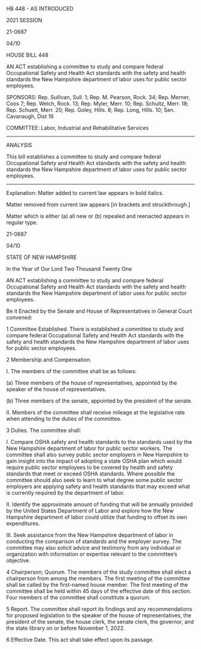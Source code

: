  HB 448 - AS INTRODUCED

 

 

2021 SESSION

 21-0687

 04/10

 

HOUSE BILL 448

 

AN ACT establishing a committee to study and compare federal Occupational Safety and Health Act standards with the safety and health standards the New Hampshire department of labor uses for public sector employees.

 

SPONSORS: Rep. Sullivan, Sull. 1; Rep. M. Pearson, Rock. 34; Rep. Merner, Coos 7; Rep. Welch, Rock. 13; Rep. Myler, Merr. 10; Rep. Schultz, Merr. 18; Rep. Schuett, Merr. 20; Rep. Goley, Hills. 8; Rep. Long, Hills. 10; Sen. Cavanaugh, Dist 16

 

COMMITTEE: Labor, Industrial and Rehabilitative Services

 

-----------------------------------------------------------------

 

ANALYSIS

 

 This bill establishes a committee to study and compare federal Occupational Safety and Health Act standards with the safety and health standards the New Hampshire department of labor uses for public sector employees.

 

- - - - - - - - - - - - - - - - - - - - - - - - - - - - - - - - - - - - - - - - - - - - - - - - - - - - - - - - - - - - - - - - - - - - - - - - - - - 

 

Explanation: Matter added to current law appears in bold italics.

 Matter removed from current law appears [in brackets and struckthrough.]

 Matter which is either (a) all new or (b) repealed and reenacted appears in regular type.

 21-0687

 04/10

 

STATE OF NEW HAMPSHIRE

 

In the Year of Our Lord Two Thousand Twenty One

 

AN ACT establishing a committee to study and compare federal Occupational Safety and Health Act standards with the safety and health standards the New Hampshire department of labor uses for public sector employees.

 

Be it Enacted by the Senate and House of Representatives in General Court convened:

 

 1 Committee Established. There is established a committee to study and compare federal Occupational Safety and Health Act standards with the safety and health standards the New Hampshire department of labor uses for public sector employees.

 2 Membership and Compensation.

 I. The members of the committee shall be as follows:

 (a) Three members of the house of representatives, appointed by the speaker of the house of representatives.

 (b) Three members of the senate, appointed by the president of the senate.

 II. Members of the committee shall receive mileage at the legislative rate when attending to the duties of the committee.

 3 Duties. The committee shall:

 I. Compare OSHA safety and health standards to the standards used by the New Hampshire department of labor for public sector workers. The committee shall also survey public sector employers in New Hampshire to gain insight into the impact of adopting a state OSHA plan which would require public sector employees to be covered by health and safety standards that meet or exceed OSHA standards. Where possible the committee should also seek to learn to what degree some public sector employers are applying safety and health standards that may exceed what is currently required by the department of labor.

 II. Identify the approximate amount of funding that will be annually provided by the United States Department of Labor and explore how the New Hampshire department of labor could utilize that funding to offset its own expenditures.

 III. Seek assistance from the New Hampshire department of labor in conducting the comparison of standards and the employer survey. The committee may also solicit advice and testimony from any individual or organization with information or expertise relevant to the committee’s objective.

 4 Chairperson; Quorum. The members of the study committee shall elect a chairperson from among the members. The first meeting of the committee shall be called by the first-named house member. The first meeting of the committee shall be held within 45 days of the effective date of this section. Four members of the committee shall constitute a quorum.

 5 Report. The committee shall report its findings and any recommendations for proposed legislation to the speaker of the house of representatives, the president of the senate, the house clerk, the senate clerk, the governor, and the state library on or before November 1, 2022.

 6 Effective Date. This act shall take effect upon its passage.

